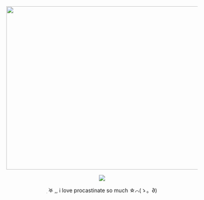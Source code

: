 <div align="center">

<img src="https://imgur.com/sTj0sMt.png" width="580" height="430">

![](https://komarev.com/ghpvc/?username=YONYONMOON&style=plastic&color=77A668&label=sillys&abbreviated=true)

ִ ࣪𖤐 ,, i love procastinate so much ☆⌒(ゝ。∂)
